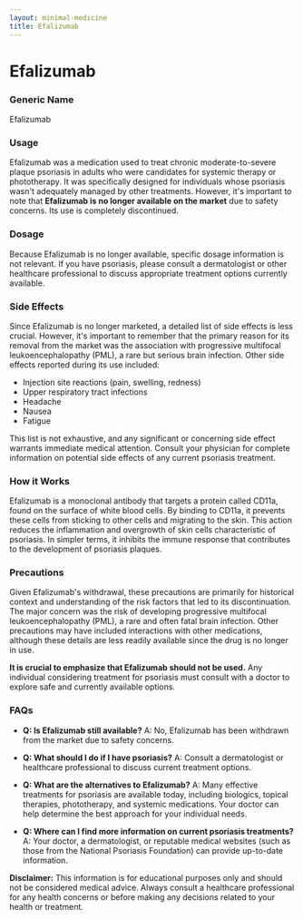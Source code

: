 ```yaml
---
layout: minimal-medicine
title: Efalizumab
---
```


# Efalizumab
### Generic Name
Efalizumab

### Usage
Efalizumab was a medication used to treat chronic moderate-to-severe plaque psoriasis in adults who were candidates for systemic therapy or phototherapy.  It was specifically designed for individuals whose psoriasis wasn't adequately managed by other treatments.  However, it's important to note that **Efalizumab is no longer available on the market** due to safety concerns.  Its use is completely discontinued.


### Dosage
Because Efalizumab is no longer available, specific dosage information is not relevant.  If you have psoriasis, please consult a dermatologist or other healthcare professional to discuss appropriate treatment options currently available.


### Side Effects
Since Efalizumab is no longer marketed, a detailed list of side effects is less crucial.  However, it's important to remember that the primary reason for its removal from the market was the association with progressive multifocal leukoencephalopathy (PML), a rare but serious brain infection. Other side effects reported during its use included:

* Injection site reactions (pain, swelling, redness)
* Upper respiratory tract infections
* Headache
* Nausea
* Fatigue

This list is not exhaustive, and any significant or concerning side effect warrants immediate medical attention.  Consult your physician for complete information on potential side effects of any current psoriasis treatment.


### How it Works
Efalizumab is a monoclonal antibody that targets a protein called CD11a, found on the surface of white blood cells. By binding to CD11a, it prevents these cells from sticking to other cells and migrating to the skin. This action reduces the inflammation and overgrowth of skin cells characteristic of psoriasis.  In simpler terms, it inhibits the immune response that contributes to the development of psoriasis plaques.


### Precautions
Given Efalizumab's withdrawal, these precautions are primarily for historical context and understanding of the risk factors that led to its discontinuation.  The major concern was the risk of developing progressive multifocal leukoencephalopathy (PML), a rare and often fatal brain infection.  Other precautions may have included interactions with other medications, although these details are less readily available since the drug is no longer in use.

**It is crucial to emphasize that Efalizumab should not be used.**  Any individual considering treatment for psoriasis must consult with a doctor to explore safe and currently available options.


### FAQs

* **Q: Is Efalizumab still available?** A: No, Efalizumab has been withdrawn from the market due to safety concerns.

* **Q: What should I do if I have psoriasis?** A: Consult a dermatologist or healthcare professional to discuss current treatment options.

* **Q:  What are the alternatives to Efalizumab?** A: Many effective treatments for psoriasis are available today, including biologics, topical therapies, phototherapy, and systemic medications. Your doctor can help determine the best approach for your individual needs.

* **Q:  Where can I find more information on current psoriasis treatments?** A: Your doctor, a dermatologist, or reputable medical websites (such as those from the National Psoriasis Foundation) can provide up-to-date information.


**Disclaimer:** This information is for educational purposes only and should not be considered medical advice. Always consult a healthcare professional for any health concerns or before making any decisions related to your health or treatment.
